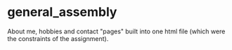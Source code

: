 # general_assembly
About me, hobbies and contact "pages" built into one html file (which were the constraints of the assignment).
